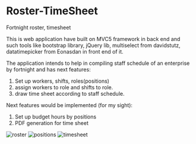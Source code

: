 # Roster-TimeSheet
Fortnight roster, timesheet

This is web application have built on MVC5 framework in back end and such tools like bootstrap library, jQuery lib, multiselect from davidstutz, datatimepicker from Eonasdan in front end of it.

The application intends to help in compiling staff schedule of an enterprise by fortnight and has next features: <br/>
1) Set up workers, shifts, roles(positions)
2) assign workers to role and shifts to role.
3) draw time sheet according to staff schedule.

Next features would be implemented (for my sight):
1) Set up budget hours by positions
2) PDF generation for time sheet

![roster](https://cloud.githubusercontent.com/assets/16180299/11646362/2e5caaec-9dc2-11e5-864d-9ab8d5cda577.jpg)
![positions](https://cloud.githubusercontent.com/assets/16180299/11646364/33fe61ac-9dc2-11e5-84e1-e901a2c185af.jpg)
![timesheet](https://cloud.githubusercontent.com/assets/16180299/11646365/38ec7ad2-9dc2-11e5-9ba0-071bcb566764.jpg)
